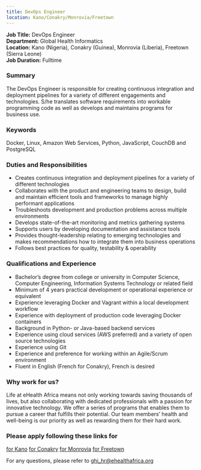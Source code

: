 ```yaml
---
title: DevOps Engineer
location: Kano/Conakry/Monrovia/Freetown
---
```

**Job Title:** DevOps Engineer  
**Department:** Global Health Informatics  
**Location:** Kano (Nigeria), Conakry (Guinea), Monrovia (Liberia), Freetown (Sierra Leone)  
**Job Duration:** Fulltime

### Summary
The DevOps Engineer is responsible for creating continuous integration and deployment pipelines for a variety of different engagements and technologies. S/he translates software requirements into workable programming code as well as develops and maintains programs for business use.

### Keywords
Docker, Linux, Amazon Web Services, Python, JavaScript, CouchDB and PostgreSQL

### Duties and Responsibilities

* Creates continuous integration and deployment pipelines for a variety of different technologies
* Collaborates with the product and engineering teams to design, build and maintain efficient tools and frameworks to manage highly performant applications
* Troubleshoots development and production problems across multiple environments
* Develops state-of-the-art monitoring and metrics gathering systems
* Supports users by developing documentation and assistance tools
* Provides thought-leadership relating to emerging technologies and makes recommendations how to integrate them into business operations
* Follows best practices for quality, testability & operability

### Qualifications and Experience

* Bachelor’s degree from college or university in Computer Science, Computer Engineering, Information Systems Technology or related field
* Minimum of 4 years practical development or operational experience or equivalent
* Experience leveraging Docker and Vagrant within a local development workflow  
* Experience with deployment of production code leveraging Docker containers
* Background in Python- or Java-based backend services
* Experience using cloud services (AWS preferred) and a variety of open source technologies
* Experience using Git
* Experience and preference for working within an Agile/Scrum environment
* Fluent in English (French for Conakry), French is desired

### Why work for us?
Life at eHealth Africa means not only working towards saving thousands of lives, but also collaborating with dedicated professionals with a passion for innovative technology. We offer a series of programs that enables them to pursue a career that fulfills their potential. Our team members’ health and well-being is our priority as well as rewarding them for their hard work.

### Please apply following these links for
[for Kano](http://ehealthafrica.applytojob.com/apply/yCP4zr/DevOps-Engineer) 
[for Conakry](http://ehealthafrica.applytojob.com/apply/ItS7dd/DevOps-Engineer)
[for Monrovia](http://ehealthafrica.applytojob.com/apply/6FFgBT/DevOps-Engineer)
[for Freetown](http://ehealthafrica.applytojob.com/apply/8e5LzF/DevOps-Engineer)

For any questions, please refer to [ghi_hr@ehealthafrica.org](mailto:ghi_hr@ehealthafrica.org)

